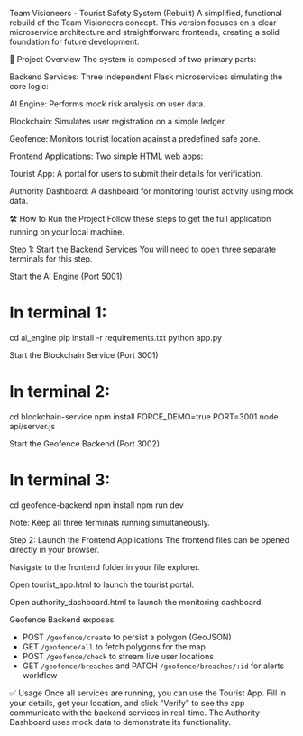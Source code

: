 Team Visioneers - Tourist Safety System (Rebuilt)
A simplified, functional rebuild of the Team Visioneers concept. This version focuses on a clear microservice architecture and straightforward frontends, creating a solid foundation for future development.

🚀 Project Overview
The system is composed of two primary parts:

Backend Services: Three independent Flask microservices simulating the core logic:

AI Engine: Performs mock risk analysis on user data.

Blockchain: Simulates user registration on a simple ledger.

Geofence: Monitors tourist location against a predefined safe zone.

Frontend Applications: Two simple HTML web apps:

Tourist App: A portal for users to submit their details for verification.

Authority Dashboard: A dashboard for monitoring tourist activity using mock data.

🛠️ How to Run the Project
Follow these steps to get the full application running on your local machine.

Step 1: Start the Backend Services
You will need to open three separate terminals for this step.

Start the AI Engine (Port 5001)

# In terminal 1:
cd ai_engine
pip install -r requirements.txt
python app.py

Start the Blockchain Service (Port 3001)

# In terminal 2:
cd blockchain-service
npm install
FORCE_DEMO=true PORT=3001 node api/server.js

Start the Geofence Backend (Port 3002)

# In terminal 3:
cd geofence-backend
npm install
npm run dev

Note: Keep all three terminals running simultaneously.

Step 2: Launch the Frontend Applications
The frontend files can be opened directly in your browser.

Navigate to the frontend folder in your file explorer.

Open tourist_app.html to launch the tourist portal.

Open authority_dashboard.html to launch the monitoring dashboard.

Geofence Backend exposes:
- POST `/geofence/create` to persist a polygon (GeoJSON)
- GET `/geofence/all` to fetch polygons for the map
- POST `/geofence/check` to stream live user locations
- GET `/geofence/breaches` and PATCH `/geofence/breaches/:id` for alerts workflow

✅ Usage
Once all services are running, you can use the Tourist App. Fill in your details, get your location, and click "Verify" to see the app communicate with the backend services in real-time. The Authority Dashboard uses mock data to demonstrate its functionality.
